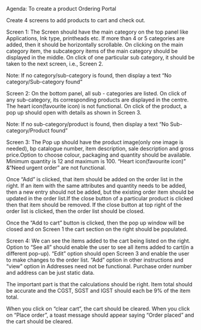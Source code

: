 Agenda: To create a product Ordering Portal

Create 4 screens to add products to cart and check out.

Screen 1: The Screen should have the main category on the top panel like Applications, Ink type, printheads etc. If more than 4 or 5 categories are added, then it should be horizontally scrollable. On clicking on the main category item, the subcategory items of the main category should be displayed in the middle. On click of one particular sub category, it should be taken to the next screen, i.e., Screen 2.

Note: If no category/sub-category is found, then display a text “No category/Sub-category found”

Screen 2: On the bottom panel, all sub - categories are listed. On click of any sub-category, its corresponding products are displayed in the centre. The heart icon(favourite icon) is not functional. On click of the product, a pop up should open with details as shown in Screen 3.

Note: If no sub-category/product is found, then display a text “No Sub-category/Product found”

Screen 3: The Pop up should have the product image(only one image is needed), bp catalogue number, item description, sale description and gross price.Option to choose colour, packaging and quantity should be available. Minimum quantity is 12 and maximum is 100. “Heart icon(favourite icon)” &“Need urgent order” are not functional. 

Once “Add” is clicked, that item should be added on the order list in the right. If an item with the same attributes and quantity needs to be added, then a new entry should not be added, but the existing order item should be updated in the order list.If the close button of a particular product is clicked then that item should be removed. If the close button at top right of the order list is clicked, then the order list should be closed.

Once the “Add to cart” button is clicked, then the pop up window will be closed and on Screen 1 the cart section on the right should be populated.

Screen 4: We can see the items added to the cart being listed on the right. Option to “See all” should enable the user to see all items added to cart(in a different pop-up). “Edit” option should open Screen 3 and enable the user to make changes to the order list. “Add” option in other instructions and “view”  option in Addresses need not be functional. Purchase order number and address can be just static data. 

The important part is that the calculations should be right. Item total should be accurate and the CGST, SGST and IGST should each be 9% of the item total. 

When  you click on “clear cart”, the cart should be cleared. When you click on “Place order”, a toast message should appear saying “Order placed” and the cart should be cleared.
